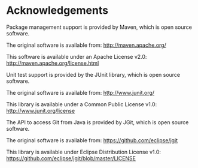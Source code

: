 # Acknowledgements #

Package management support is provided by Maven, which is open
source software.

The original software is available from:
   http://maven.apache.org/

This software is available under an Apache License v2.0:
   http://maven.apache.org/license.html

Unit test support is provided by the JUnit library, which is open 
source software.

The original software is available from:
   http://www.junit.org/

This library is available under a Common Public License v1.0:
   http://www.junit.org/license

The API to access Git from Java is provided by JGit, which is open source software.

The original software is available from:
	https://github.com/eclipse/jgit

This library is available under Eclipse Distribution License v1.0:
	https://github.com/eclipse/jgit/blob/master/LICENSE


